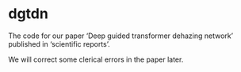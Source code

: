 # dgtdn

The code for our paper ‘Deep guided transformer dehazing network’ published in ‘scientific reports’.


We will correct some clerical errors in the paper later.

